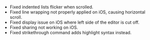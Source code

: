 - Fixed indented lists flicker when scrolled.
- Fixed line wrapping not properly applied on iOS, causing horizontal scroll.
- Fixed display issue on iOS where left side of the editor is cut off.
- Fixed sharing not working on iOS.
- Fixed strikethrough command adds highlight syntax instead.
